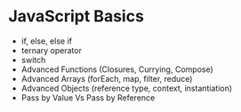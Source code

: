 # JavaScript Basics

- if, else, else if
- ternary operator
- switch
- Advanced Functions (Closures, Currying, Compose)
- Advanced Arrays (forEach, map, filter, reduce)
- Advanced Objects (reference type, context, instantiation)
- Pass by Value Vs Pass by Reference
